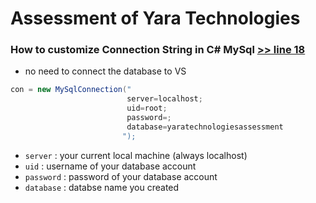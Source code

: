# Assessment of Yara Technologies

### How to customize Connection String in C# MySql [ >> line 18 ](/YaraTechnologiesAssesment/DBData.cs)

 * no need to connect the database to VS
 ```CS
con = new MySqlConnection("
                           server=localhost; 
                           uid=root; 
                           password=; 
                           database=yaratechnologiesassessment
                          ");
```
 - ` server ` : your current local machine (always localhost)
 - ` uid ` : username of your database account
 - ` password ` : password of your database account
 - ` database ` : databse name you created
